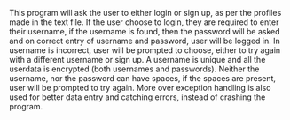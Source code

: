 This program will ask the user to either login or sign up, as per the profiles made in the text file. If the user choose to login, they are required to enter their username, if the username is found, then the password will be asked and on correct entry of username and password, user will be logged in. In username is incorrect, user will be prompted to choose, either to try again with a different username or sign up. A username is unique and all the userdata is encrypted (both usernames and passwords). Neither the username, nor the password can have spaces, if the spaces are present, user will be prompted to try again. More over exception handling is also used for better data entry and catching errors, instead of crashing the program.
